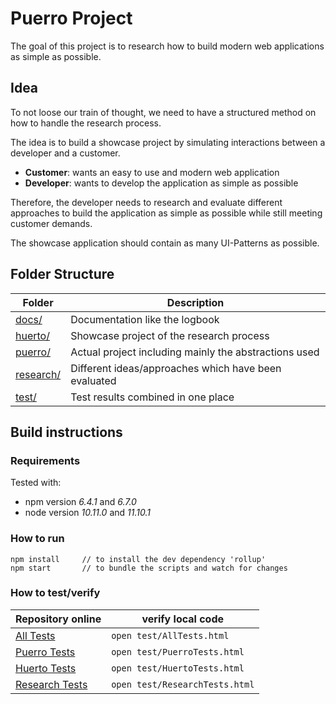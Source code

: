 # Puerro Project

The goal of this project is to research how to build modern web applications as simple as possible.

## Idea

To not loose our train of thought, we need to have a structured method on how to handle the research process.

The idea is to build a showcase project by simulating interactions between a developer and a customer.

- **Customer**: wants an easy to use and modern web application
- **Developer**: wants to develop the application as simple as possible

Therefore, the developer needs to research and evaluate different approaches to build the application
as simple as possible while still meeting customer demands.

The showcase application should contain as many UI-Patterns as possible.

## Folder Structure

| Folder                 | Description                                           |
| ---------------------- | ----------------------------------------------------- |
| [docs/](docs/)         | Documentation like the logbook                        |
| [huerto/](huerto/)     | Showcase project of the research process              |
| [puerro/](puerro/)     | Actual project including mainly the abstractions used |
| [research/](research/) | Different ideas/approaches which have been evaluated  |
| [test/](test/)         | Test results combined in one place                    |

## Build instructions

### Requirements

Tested with:

- npm version _6.4.1_ and _6.7.0_
- node version _10.11.0_ and _11.10.1_

### How to run

```
npm install     // to install the dev dependency 'rollup'
npm start       // to bundle the scripts and watch for changes
```

### How to test/verify

| Repository online                             | verify local code              |
| --------------------------------------------- | ------------------------------ |
| [All Tests](test/src/AllTests.html)           | `open test/AllTests.html`      |
| [Puerro Tests](test/src/PuerroTests.html)     | `open test/PuerroTests.html`   |
| [Huerto Tests](test/src/HuertoTests.html)     | `open test/HuertoTests.html`   |
| [Research Tests](test/src/ResearchTests.html) | `open test/ResearchTests.html` |
